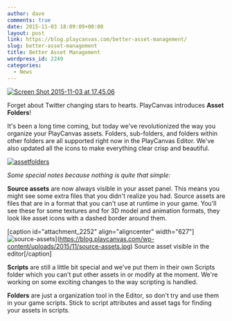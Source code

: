 ```yaml
---
author: dave
comments: true
date: 2015-11-03 18:09:09+00:00
layout: post
link: https://blog.playcanvas.com/better-asset-management/
slug: better-asset-management
title: Better Asset Management
wordpress_id: 2249
categories:
  - News
---
```


[![Screen Shot 2015-11-03 at 17.45.06](https://blog.playcanvas.com/wp-content/uploads/2015/11/Screen-Shot-2015-11-03-at-17.45.06.png)](https://blog.playcanvas.com/wp-content/uploads/2015/11/Screen-Shot-2015-11-03-at-17.45.06.png)

Forget about Twitter changing stars to hearts. PlayCanvas introduces **Asset Folders**!

It's been a long time coming, but today we've revolutionized the way you organize your PlayCanvas assets. Folders, sub-folders, and folders within other folders are all supported right now in the PlayCanvas Editor. We've also updated all the icons to make everything clear crisp and beautiful.

[![assetfolders](https://blog.playcanvas.com/wp-content/uploads/2015/11/assetfolders.gif)](https://blog.playcanvas.com/wp-content/uploads/2015/11/assetfolders.gif)

_Some special notes because nothing is quite that simple:_

**Source assets** are now always visible in your asset panel. This means you might see some extra files that you didn't realize you had. Source assets are files that are in a format that you can't use at runtime in your game. You'll see these for some textures and for 3D model and animation formats, they look like asset icons with a dashed border around them.

[caption id="attachment_2252" align="aligncenter" width="627"]![source-assets](https://blog.playcanvas.com/wp-content/uploads/2015/11/source-assets.jpg)](https://blog.playcanvas.com/wp-content/uploads/2015/11/source-assets.jpg) Source asset visible in the editor[/caption]

**Scripts** are still a little bit special and we've put them in their own Scripts folder which you can't put other assets in or modify at the moment. We're working on some exciting changes to the way scripting is handled.

**Folders** are just a organization tool in the Editor, so don't try and use them in your game scripts. Stick to script attributes and asset tags for finding your assets in scripts.
